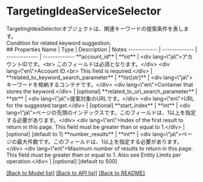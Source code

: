 # TargetingIdeaServiceSelector

<div lang=\"ja\">TargetingIdeaSelectorオブジェクトは、関連キーワードの提案条件を表します。</div> <div lang=\"en\">Condition for related keyword suggestion.</div> 
## Properties
Name | Type | Description | Notes
------------ | ------------- | ------------- | -------------
**account_id** | **int** | &lt;div lang&#x3D;\&quot;ja\&quot;&gt;アカウントIDです。&lt;br&gt; このフィールドは必須となります。&lt;/div&gt; &lt;div lang&#x3D;\&quot;en\&quot;&gt;Account ID.&lt;br&gt; This field is required.&lt;/div&gt;  | 
**related_to_keyword_search_parameter** | **list[str]** | &lt;div lang&#x3D;\&quot;ja\&quot;&gt;キーワードを格納するコンテナです。&lt;/div&gt; &lt;div lang&#x3D;\&quot;en\&quot;&gt;Container that stores the keyword.&lt;/div&gt;  | [optional] 
**related_to_url_search_parameter** | **str** | &lt;div lang&#x3D;\&quot;ja\&quot;&gt;提案対象のURLです。&lt;/div&gt; &lt;div lang&#x3D;\&quot;en\&quot;&gt;URL for the suggested target.&lt;/div&gt;  | [optional] 
**start_index** | **int** | &lt;div lang&#x3D;\&quot;ja\&quot;&gt;ページの先頭のインデックスです。このフィールドは、1以上を指定する必要があります。&lt;/div&gt; &lt;div lang&#x3D;\&quot;en\&quot;&gt;Index of the first result to return in this page. This field must be greater than or equal to 1.&lt;/div&gt;  | [optional] [default to 1]
**number_results** | **int** | &lt;div lang&#x3D;\&quot;ja\&quot;&gt;ページの最大件数です。このフィールドは、1以上を指定する必要があります。&lt;/div&gt; &lt;div lang&#x3D;\&quot;en\&quot;&gt;Maximum number of results to return in this page. This field must be greater than or equal to 1. Also see Entity Limits per operation.&lt;/div&gt;  | [optional] [default to 500]

[[Back to Model list]](../README.md#documentation-for-models) [[Back to API list]](../README.md#documentation-for-api-endpoints) [[Back to README]](../README.md)


